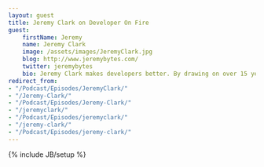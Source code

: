 ```yaml
---
layout: guest
title: Jeremy Clark on Developer On Fire
guest:
    firstName: Jeremy
    name: Jeremy Clark
    image: /assets/images/JeremyClark.jpg
    blog: http://www.jeremybytes.com/
    twitter: jeremybytes
    bio: Jeremy Clark makes developers better. By drawing on over 15 years of experience in application development, he helps developers take a step up in their skillset with a focus on making complex topics approachable regardless of skill level. He is a Microsoft MVP for Visual C#, and he has authored seven courses for Pluralsight, including "C# Interfaces", a course aimed at giving developers a clear understanding of abstraction. Jeremy lives in Southern California with 2 cats and a banjo.
redirect_from:
- "/Podcast/Episodes/JeremyClark/"
- "/Jeremy-Clark/"
- "/Podcast/Episodes/Jeremy-Clark/"
- "/jeremyclark/"
- "/Podcast/Episodes/jeremyclark/"
- "/jeremy-clark/"
- "/Podcast/Episodes/jeremy-clark/"
---
```

{% include JB/setup %}
